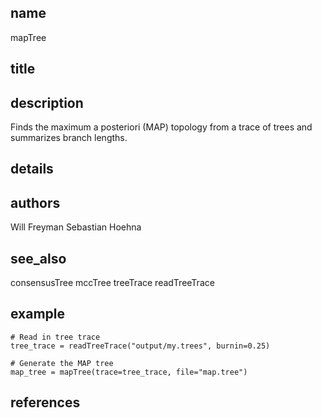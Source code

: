 ## name
mapTree
## title
## description
Finds the maximum a posteriori (MAP) topology from a trace of trees and summarizes branch lengths.
## details
## authors
Will Freyman
Sebastian Hoehna
## see_also
consensusTree
mccTree
treeTrace
readTreeTrace
## example
	# Read in tree trace
	tree_trace = readTreeTrace("output/my.trees", burnin=0.25)
	
	# Generate the MAP tree
	map_tree = mapTree(trace=tree_trace, file="map.tree")
	
## references
